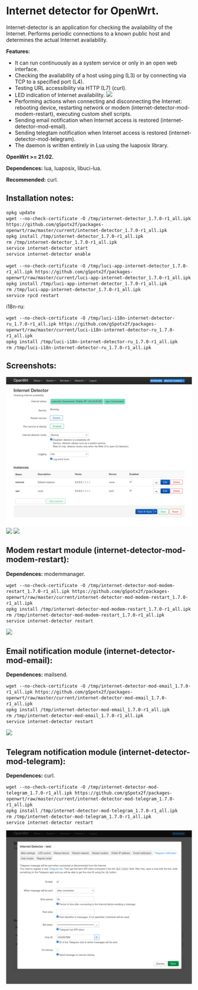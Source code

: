 # Internet detector for OpenWrt.
Internet-detector is an application for checking the availability of the Internet. Performs periodic connections to a known public host and determines the actual Internet availability.

**Features:**
 - It can run continuously as a system service or only in an open web interface.
 - Checking the availability of a host using ping (L3) or by connecting via TCP to a specified port (L4).
 - Testing URL accessibility via HTTP (L7) (curl).
 - LED indication of Internet availability.
![](https://github.com/gSpotx2f/luci-app-internet-detector/blob/master/screenshots/internet-led.jpg)
 - Performing actions when connecting and disconnecting the Internet: rebooting device, restarting network or modem (internet-detector-mod-modem-restart), executing custom shell scripts.
 - Sending email notification when Internet access is restored (internet-detector-mod-email).
 - Sending telegtam notification when Internet access is restored (internet-detector-mod-telegram).
 - The daemon is written entirely in Lua using the luaposix library.

**OpenWrt >= 21.02.**

**Dependences:** lua, luaposix, libuci-lua.

**Recommended:** curl.

## Installation notes:

    opkg update
    wget --no-check-certificate -O /tmp/internet-detector_1.7.0-r1_all.ipk https://github.com/gSpotx2f/packages-openwrt/raw/master/current/internet-detector_1.7.0-r1_all.ipk
    opkg install /tmp/internet-detector_1.7.0-r1_all.ipk
    rm /tmp/internet-detector_1.7.0-r1_all.ipk
    service internet-detector start
    service internet-detector enable

    wget --no-check-certificate -O /tmp/luci-app-internet-detector_1.7.0-r1_all.ipk https://github.com/gSpotx2f/packages-openwrt/raw/master/current/luci-app-internet-detector_1.7.0-r1_all.ipk
    opkg install /tmp/luci-app-internet-detector_1.7.0-r1_all.ipk
    rm /tmp/luci-app-internet-detector_1.7.0-r1_all.ipk
    service rpcd restart

i18n-ru:

    wget --no-check-certificate -O /tmp/luci-i18n-internet-detector-ru_1.7.0-r1_all.ipk https://github.com/gSpotx2f/packages-openwrt/raw/master/current/luci-i18n-internet-detector-ru_1.7.0-r1_all.ipk
    opkg install /tmp/luci-i18n-internet-detector-ru_1.7.0-r1_all.ipk
    rm /tmp/luci-i18n-internet-detector-ru_1.7.0-r1_all.ipk

## Screenshots:

![](https://github.com/gSpotx2f/luci-app-internet-detector/blob/master/screenshots/01.jpg)
![](https://github.com/gSpotx2f/luci-app-internet-detector/blob/master/screenshots/02.jpg)
![](https://github.com/gSpotx2f/luci-app-internet-detector/blob/master/screenshots/03.jpg)

## Modem restart module (internet-detector-mod-modem-restart):

**Dependences:** modemmanager.

    wget --no-check-certificate -O /tmp/internet-detector-mod-modem-restart_1.7.0-r1_all.ipk https://github.com/gSpotx2f/packages-openwrt/raw/master/current/internet-detector-mod-modem-restart_1.7.0-r1_all.ipk
    opkg install /tmp/internet-detector-mod-modem-restart_1.7.0-r1_all.ipk
    rm /tmp/internet-detector-mod-modem-restart_1.7.0-r1_all.ipk
    service internet-detector restart

![](https://github.com/gSpotx2f/luci-app-internet-detector/blob/master/screenshots/04.jpg)

## Email notification module (internet-detector-mod-email):

**Dependences:** mailsend.

    wget --no-check-certificate -O /tmp/internet-detector-mod-email_1.7.0-r1_all.ipk https://github.com/gSpotx2f/packages-openwrt/raw/master/current/internet-detector-mod-email_1.7.0-r1_all.ipk
    opkg install /tmp/internet-detector-mod-email_1.7.0-r1_all.ipk
    rm /tmp/internet-detector-mod-email_1.7.0-r1_all.ipk
    service internet-detector restart

![](https://github.com/gSpotx2f/luci-app-internet-detector/blob/master/screenshots/05.jpg)

## Telegram notification module (internet-detector-mod-telegram):

**Dependences:** curl.

    wget --no-check-certificate -O /tmp/internet-detector-mod-telegram_1.7.0-r1_all.ipk https://github.com/gSpotx2f/packages-openwrt/raw/master/current/internet-detector-mod-telegram_1.7.0-r1_all.ipk
    opkg install /tmp/internet-detector-mod-telegram_1.7.0-r1_all.ipk
    rm /tmp/internet-detector-mod-telegram_1.7.0-r1_all.ipk
    service internet-detector restart

![](https://github.com/gSpotx2f/luci-app-internet-detector/blob/master/screenshots/06.jpg)
